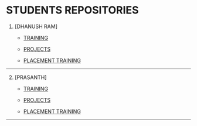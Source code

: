 # STUDENTS REPOSITORIES

1. [DHANUSH RAM]
     * [TRAINING](https://github.com/sivadhanush726/training)
  
     * [PROJECTS](https://github.com/sivadhanush726/project)
  
     * [PLACEMENT TRAINING](https://github.com/sivadhanush726/interview)
       
************************************************************************
2. [PRASANTH]
     * [TRAINING](https://github.com/prasanthmech080996-bot/training)
  
     * [PROJECTS](https://github.com/prasanthmech080996-bot/project)
  
     * [ PLACEMENT TRAINING](https://github.com/prasanthmech080996-bot/interview)
       
************************************************************************
